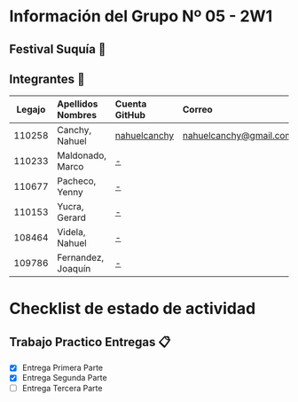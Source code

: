 # Información del Grupo Nº 05 - 2W1


## Festival Suquía :guitar:

## Integrantes :busts_in_silhouette:

| Legajo| Apellidos Nombres  | Cuenta GitHub | Correo
| :------: | :-------- | :-------- | :-------- |
| 110258 | Canchy, Nahuel |[nahuelcanchy](https://github.com/nahuelcanchy)|nahuelcanchy@gmail.com|
| 110233 | Maldonado, Marco |[-](-)||
| 110677 | Pacheco, Yenny |[-](-)||
| 110153 | Yucra, Gerard |[-](-)||
| 108464 | Videla, Nahuel |[-](-)||
| 109786 | Fernandez, Joaquín |[-](-)||


# Checklist de estado de actividad

## Trabajo Practico Entregas :clipboard:
- [x] Entrega Primera Parte
- [x] Entrega Segunda Parte
- [ ] Entrega Tercera Parte
